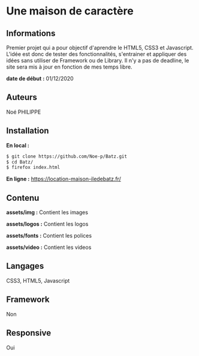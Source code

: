 # Une maison de caractère

## Informations

Premier projet qui a pour objectif d'aprendre le HTML5, CSS3 et Javascript.
L'idée est donc de tester des fonctionnalités, s'entrainer et appliquer des idées sans utiliser de Framework ou de Library.
Il n'y a pas de deadline, le site sera mis à jour en fonction de mes temps libre.

**date de début :** 01/12/2020

## Auteurs

Noé PHILIPPE

## Installation

**En local :**  
```bash
$ git clone https://github.com/Noe-p/Batz.git  
$ cd Batz/
$ firefox index.html
```

**En ligne :** https://location-maison-iledebatz.fr/

## Contenu

**assets/img :** Contient les images

**assets/logos :** Contient les logos

**assets/fonts :** Contient les polices

**assets/video :** Contient les videos

## Langages

CSS3, HTML5, Javascript

## Framework

Non

## Responsive

Oui
